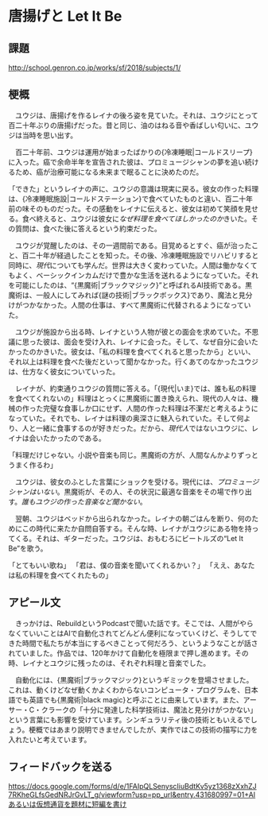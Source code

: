 # 唐揚げと Let It Be

## 課題

http://school.genron.co.jp/works/sf/2018/subjects/1/

## 梗概

　ユウジは、唐揚げを作るレイナの後ろ姿を見ていた。それは、ユウジにとって百二十年ぶりの唐揚げだった。昔と同じ、油のはねる音や香ばしい匂いに、ユウジは当時を思い出す。

　百二十年前、ユウジは運用が始まったばかりの{冷凍睡眠|コールドスリープ}に入った。癌で余命半年を宣告された彼は、プロミュージシャンの夢を追い続けるため、癌が治療可能になる未来まで眠ることに決めたのだ。

「できた」というレイナの声に、ユウジの意識は現実に戻る。彼女の作った料理は、{冷凍睡眠施設|コールドステーション}で食べていたものと違い、百二十年前の味そのものだった。その感動をレイナに伝えると、彼女は初めて笑顔を見せる。食べ終えると、ユウジは彼女に*なぜ料理を食べてほしかったのか*きいた。その質問は、食べた後に答えるという約束だった。

　ユウジが覚醒したのは、その一週間前である。目覚めるとすぐ、癌が治ったこと、百二十年が経過したことを知った。その後、冷凍睡眠施設でリハビリすると同時に、*現代*についても学んだ。世界は大きく変わっていた。人間は働かなくてもよく、ベーシックインカムだけで豊かな生活を送れるようになっていた。それを可能にしたのは、“{黒魔術|ブラックマジック}”と呼ばれるAI技術である。黒魔術は、一般人にしてみれば{謎の技術|ブラックボックス}であり、魔法と見分けがつかなかった。人間の仕事は、すべて黒魔術に代替されるようになっていた。

　ユウジが施設から出る時、レイナという人物が彼との面会を求めていた。不思議に思った彼は、面会を受け入れ、レイナに会った。そして、なぜ自分に会いたかったのかきいた。彼女は、「私の料理を食べてくれると思ったから」といい、それ以上は料理を食べた後だといって聞かなかった。行くあてのなかったユウジは、仕方なく彼女についていった。

　レイナが、約束通りユウジの質問に答える。「{現代|いま}では、誰も私の料理を食べてくれないの」料理はとっくに黒魔術に置き換えられ、現代の人々は、機械の作った完璧な食事しか口にせず、人間の作った料理は不潔だと考えるようになっていた。それでも、レイナは料理の奥深さに魅入られていた。そして何より、人と一緒に食事するのが好きだった。だから、*現代人*ではないユウジに、レイナは会いたかったのである。

「料理だけじゃない。小説や音楽も同じ。黒魔術の方が、人間なんかよりずっとうまく作るわ」

　ユウジは、彼女のふとした言葉にショックを受ける。現代には、*プロミュージシャンはいない*。黒魔術が、その人、その状況に最適な音楽をその場で作り出す。*誰もユウジの作った音楽など聞かない*。

　翌朝、ユウジはベッドから出られなかった。レイナの朝ごはんを断り、何のためにこの時代に来たか自問自答する。そんな時、レイナがユウジにある物を持ってくる。それは、ギターだった。ユウジは、おもむろにビートルズの“Let It Be”を歌う。

「とてもいい歌ね」
「君は、僕の音楽を聞いてくれるかい？」
「ええ、あなたは私の料理を食べてくれたもの」

## アピール文

　きっかけは、RebuildというPodcastで聞いた話です。そこでは、人間がやらなくていいことはAIで自動化されてどんどん便利になっていくけど、そうしてできた時間で私たちが本当にするべきことって何だろう、というようなことが話されていました。作品では、120年かけて自動化を極限まで押し進めます。その時、レイナとユウジに残ったのは、それぞれ料理と音楽でした。

　自動化には、{黒魔術|ブラックマジック}というギミックを登場させました。これは、動くけどなぜ動くかよくわからないコンピュータ・プログラムを、日本語でも英語でも{黒魔術|black magic}と呼ぶことに由来しています。また、アーサー・C・クラークの「十分に発達した科学技術は、魔法と見分けがつかない」という言葉にも影響を受けています。シンギュラリティ後の技術ともいえるでしょう。梗概ではあまり説明できませんでしたが、実作ではこの技術の描写に力を入れたいと考えています。

## フィードバックを送る

https://docs.google.com/forms/d/e/1FAIpQLSenyscIiuBdtKv5yz1368zXxhZJ7RKheGLfsGedNRJrGvLT_g/viewform?usp=pp_url&entry.431680997=01+AIあるいは仮想通貨を題材に短編を書け
